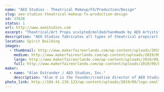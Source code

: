 ```yaml
---
name: "AEO Studios - Theatrical Makeup/FX/Production/Design"
slug: aeo-studios-theatrical-makeup-fx-production-design
id: 37638
status: 1
url: http://www.aeostudios.com
excerpt: "Theatrical/Art Props sculpted/molded/handmade by AEO Artists"
description: "AEO Studios fabricates all types of theatrical props/art pieces/masks/lifecasts/costume accessories and more using a wide variety of molding materials and techniques.  Our work has been featured on-stage and in film/tv productions around the world.  We will have many unique prop pieces for sale, as well as different molds and materials used to make them to show the process."
location: Spirit Building
images:
  - thumbnail: http://www.makerfaireorlando.com/wp-content/uploads/2019/09/book-0718-3.jpg
    medium: http://www.makerfaireorlando.com/wp-content/uploads/2019/09/book-0718-3.jpg
    large: http://www.makerfaireorlando.com/wp-content/uploads/2019/09/book-0718-3.jpg
    full: http://www.makerfaireorlando.com/wp-content/uploads/2019/09/book-0718-3.jpg
maker:
  - name: "Alan Ostrander / AEO Studios, Inc."
    description: "Alan O is the founder/creative director of AEO Studios, Inc.  AEO is a Theatrical Makeup/Special FX/Prop & Production Company located in Orlando for 23+years.  With a retail showroom & production center in E Orlando, AEO fabricates all types of custom props/set pieces/costume accessories and more using a wide range of molding materials and methods."
photo_link: http://104.41.139.123/wp-content/uploads/2019/09/logo-small-digital.jpg
---
```

